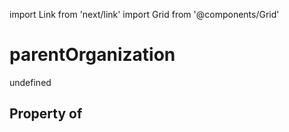 import Link from 'next/link'
import Grid from '@components/Grid'

# parentOrganization

undefined

## Property of



